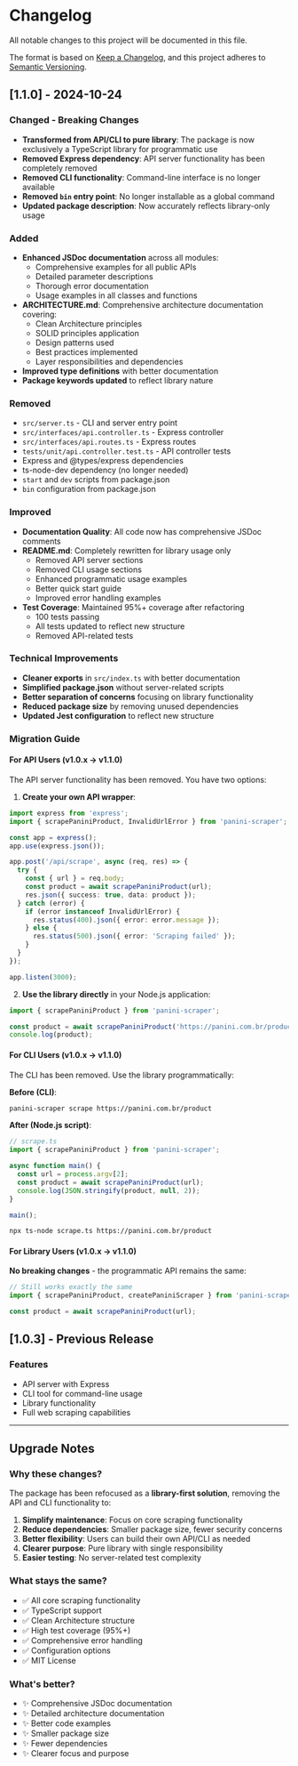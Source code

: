 # Changelog

All notable changes to this project will be documented in this file.

The format is based on [Keep a Changelog](https://keepachangelog.com/en/1.0.0/),
and this project adheres to [Semantic Versioning](https://semver.org/spec/v2.0.0.html).

## [1.1.0] - 2024-10-24

### Changed - **Breaking Changes**

- **Transformed from API/CLI to pure library**: The package is now exclusively a TypeScript library for programmatic use
- **Removed Express dependency**: API server functionality has been completely removed
- **Removed CLI functionality**: Command-line interface is no longer available
- **Removed `bin` entry point**: No longer installable as a global command
- **Updated package description**: Now accurately reflects library-only usage

### Added

- **Enhanced JSDoc documentation** across all modules:
  - Comprehensive examples for all public APIs
  - Detailed parameter descriptions
  - Thorough error documentation
  - Usage examples in all classes and functions
- **ARCHITECTURE.md**: Comprehensive architecture documentation covering:
  - Clean Architecture principles
  - SOLID principles application
  - Design patterns used
  - Best practices implemented
  - Layer responsibilities and dependencies
- **Improved type definitions** with better documentation
- **Package keywords updated** to reflect library nature

### Removed

- `src/server.ts` - CLI and server entry point
- `src/interfaces/api.controller.ts` - Express controller
- `src/interfaces/api.routes.ts` - Express routes
- `tests/unit/api.controller.test.ts` - API controller tests
- Express and @types/express dependencies
- ts-node-dev dependency (no longer needed)
- `start` and `dev` scripts from package.json
- `bin` configuration from package.json

### Improved

- **Documentation Quality**: All code now has comprehensive JSDoc comments
- **README.md**: Completely rewritten for library usage only
  - Removed API server sections
  - Removed CLI usage sections
  - Enhanced programmatic usage examples
  - Better quick start guide
  - Improved error handling examples
- **Test Coverage**: Maintained 95%+ coverage after refactoring
  - 100 tests passing
  - All tests updated to reflect new structure
  - Removed API-related tests

### Technical Improvements

- **Cleaner exports** in `src/index.ts` with better documentation
- **Simplified package.json** without server-related scripts
- **Better separation of concerns** focusing on library functionality
- **Reduced package size** by removing unused dependencies
- **Updated Jest configuration** to reflect new structure

### Migration Guide

#### For API Users (v1.0.x → v1.1.0)

The API server functionality has been removed. You have two options:

1. **Create your own API wrapper**:
```typescript
import express from 'express';
import { scrapePaniniProduct, InvalidUrlError } from 'panini-scraper';

const app = express();
app.use(express.json());

app.post('/api/scrape', async (req, res) => {
  try {
    const { url } = req.body;
    const product = await scrapePaniniProduct(url);
    res.json({ success: true, data: product });
  } catch (error) {
    if (error instanceof InvalidUrlError) {
      res.status(400).json({ error: error.message });
    } else {
      res.status(500).json({ error: 'Scraping failed' });
    }
  }
});

app.listen(3000);
```

2. **Use the library directly** in your Node.js application:
```typescript
import { scrapePaniniProduct } from 'panini-scraper';

const product = await scrapePaniniProduct('https://panini.com.br/product');
console.log(product);
```

#### For CLI Users (v1.0.x → v1.1.0)

The CLI has been removed. Use the library programmatically:

**Before (CLI)**:
```bash
panini-scraper scrape https://panini.com.br/product
```

**After (Node.js script)**:
```typescript
// scrape.ts
import { scrapePaniniProduct } from 'panini-scraper';

async function main() {
  const url = process.argv[2];
  const product = await scrapePaniniProduct(url);
  console.log(JSON.stringify(product, null, 2));
}

main();
```

```bash
npx ts-node scrape.ts https://panini.com.br/product
```

#### For Library Users (v1.0.x → v1.1.0)

**No breaking changes** - the programmatic API remains the same:
```typescript
// Still works exactly the same
import { scrapePaniniProduct, createPaniniScraper } from 'panini-scraper';

const product = await scrapePaniniProduct(url);
```

## [1.0.3] - Previous Release

### Features
- API server with Express
- CLI tool for command-line usage
- Library functionality
- Full web scraping capabilities

---

## Upgrade Notes

### Why these changes?

The package has been refocused as a **library-first solution**, removing the API and CLI functionality to:

1. **Simplify maintenance**: Focus on core scraping functionality
2. **Reduce dependencies**: Smaller package size, fewer security concerns
3. **Better flexibility**: Users can build their own API/CLI as needed
4. **Clearer purpose**: Pure library with single responsibility
5. **Easier testing**: No server-related test complexity

### What stays the same?

- ✅ All core scraping functionality
- ✅ TypeScript support
- ✅ Clean Architecture structure
- ✅ High test coverage (95%+)
- ✅ Comprehensive error handling
- ✅ Configuration options
- ✅ MIT License

### What's better?

- ✨ Comprehensive JSDoc documentation
- ✨ Detailed architecture documentation
- ✨ Better code examples
- ✨ Smaller package size
- ✨ Fewer dependencies
- ✨ Clearer focus and purpose

